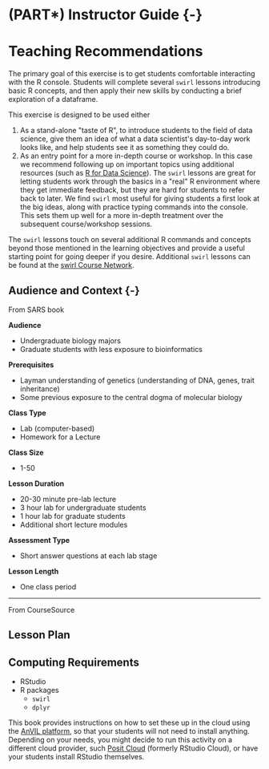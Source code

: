 # (PART\*) Instructor Guide {-}

# Teaching Recommendations

The primary goal of this exercise is to get students comfortable interacting with the R console.  Students will complete several `swirl` lessons introducing basic R concepts, and then apply their new skills by conducting a brief exploration of a dataframe.

This exercise is designed to be used either

1. As a stand-alone "taste of R", to introduce students to the field of data science, give them an idea of what a data scientist's day-to-day work looks like, and help students see it as something they could do.
1. As an entry point for a more in-depth course or workshop.  In this case we recommend following up on important topics using additional resources (such as [R for Data Science](https://r4ds.had.co.nz/)).  The `swirl` lessons are great for letting students work through the basics in a "real" R environment where they get immediate feedback, but they are hard for students to refer back to later.  We find `swirl` most useful for giving students a first look at the big ideas, along with practice typing commands into the console.  This sets them up well for a more in-depth treatment over the subsequent course/workshop sessions.

The `swirl` lessons touch on several additional R commands and concepts beyond those mentioned in the learning objectives and provide a useful starting point for going deeper if you desire.  Additional `swirl` lessons can be found at the [swirl Course Network](http://swirlstats.com/scn/).

## Audience and Context {-}

From SARS book

**Audience**  

- Undergraduate biology majors
- Graduate students with less exposure to bioinformatics

**Prerequisites**  

- Layman understanding of genetics (understanding of DNA, genes, trait inheritance)
- Some previous exposure to the central dogma of molecular biology

**Class Type**  

- Lab (computer-based)
- Homework for a Lecture

**Class Size**  

- 1-50

**Lesson Duration**  

- 20-30 minute pre-lab lecture 
- 3 hour lab for undergraduate students
- 1 hour lab for graduate students
- Additional short lecture modules

**Assessment Type**  

- Short answer questions at each lab stage

**Lesson Length**

- One class period

-----

From CourseSource

<!--

Course Level
o	Introductory
o	Upper Level
o	Graduate
o	High School
o	Other

Audience
o	Life Sciences Major
o	Physics or Engineering Major
o	Non-Life Sciences Major
o	Non-Physics/Engineering Major
o	Non-Traditional Student
o	2-year College
o	4-year College
o	University 
o	Other

Assessment Type
o	Assessment of individual student performance
o	Assessment of student groups/teams
o	Assignment
o	Exam/quiz, in class
o	Exam/quiz, take home
o	Homework
o	Answer clicker-type question(s)
o	Answer essay question(s)
o	Answer fill in the blank question(s)
o	Answer multiple choice question(s)
o	Answer short answer questions(s)
o	Answer true/false question(s)
o	Create a concept map
o	Create a diagram, drawing, figure, etc.
o	Create a website
o	Create graph, table etc. to present data
o	Design an experiment or research study
o	Design/present a poster
o	Give an oral presentation
o	Informal in-class report
o	Interpret data
o	Order items (e.g., strip sequence)
o	Participate in discussion
o	Peer evaluation
o	Post-test
o	Pre-test
o	Produce a video or video response
o	Respond to metacognition/reflection prompt
o	Self-evaluation
o	Solve problem(s)
o	Written assignment: One minute paper
o	Written assignment: Brochure
o	Written assignment: Essay
o	Written assignment: Figure/figure legend
o	Written assignment: Lab report
o	Written assignment: Literature review
o	Other

Key Scientific Process Skills
o	Reading research papers
o	Reviewing prior research
o	Asking a question
o	Formulating hypotheses
o	Designing/conducting experiments
o	Predicting outcomes
o	Gathering data/making observations
o	Analyzing data
o	Interpreting results/data
o	Displaying/modeling results/data
o	Communicating results

Pedagogical Approaches
o	Think-Pair-Share
o	Brainstorming
o	Case Study
o	Clicker Question
o	Collaborative Work
o	One Minute Paper
o	Reflective Writing
o	Concept Maps
o	Strip Sequence
o	Computer Model
o	Physical Model
o	Interactive Lecture
o	Pre/Post Questions
o	Other 

Bloom’s Cognitive Level (based on learning objectives & assessments)
o	Foundational: factual knowledge & comprehension
o	Application & Analysis

Principles of how people learn 
o	Motivates student to learn material
o	Focuses student on the material to be learned
o	Develops supportive community of learners
o	Leverages differences among learners
o	Reveals prior knowledge
o	Requires student to do the bulk of the work

-->

## Lesson Plan

## Computing Requirements

- RStudio
- R packages
  - `swirl`
  - `dplyr`

This book provides instructions on how to set these up in the cloud using the [AnVIL platform](https://anvil.terra.bio/), so that your students will not need to install anything.  Depending on your needs, you might decide to run this activity on a different cloud provider, such [Posit Cloud](https://posit.cloud/) (formerly RStudio Cloud), or have your students install RStudio themselves.
